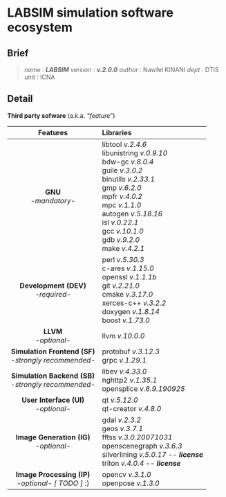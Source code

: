 
# LABSIM simulation software ecosystem

## Brief

> *name* : ***LABSIM***
> *version* : ***v.2.0.0***
> *author* : Nawfel KINANI
> *dept* : DTIS
> *unit* : ICNA

## Detail

**Third party sofware** (a.k.a. *"feature"*)

| Features | Libraries |
| :--: | :-- |
| **GNU** <br/> *-mandatory-* | libtool *v.2.4.6* <br/>libunistring *v.0.9.10*<br/>bdw-gc *v.8.0.4*<br/>guile *v.3.0.2*<br/>binutils *v.2.33.1*<br/>gmp *v.6.2.0*<br/>mpfr *v.4.0.2*<br/>mpc *v.1.1.0* <br/>autogen *v.5.18.16*<br/>isl *v.0.22.1*<br/>gcc *v.10.1.0*<br/> gdb *v.9.2.0*<br/> make *v.4.2.1* |
| **Development (DEV)** <br/> *-required-* | perl *v.5.30.3*<br/>c-ares *v.1.15.0*<br/>openssl *v.1.1.1b*<br/>git *v.2.21.0*<br/>cmake *v.3.17.0*<br/>xerces-c++ *v.3.2.2*<br/>doxygen *v.1.8.14*<br/>boost *v.1.73.0* |
|**LLVM** <br/> *-optional-* | llvm *v.10.0.0* |
|**Simulation Frontend (SF)** <br/> *-strongly recommended-* | protobuf *v.3.12.3*<br/>grpc *v.1.29.1* |
|**Simulation Backend (SB)** <br/> *-strongly recommended-* | libev *v.4.33.0*<br/>nghttp2 *v.1.35.1*<br/>opensplice *v.6.9.190925* |
|**User Interface (UI)** <br/> *-optional-* | qt *v.5.12.0* <br/>qt-creator *v.4.8.0* |
|**Image Generation (IG)** <br/> *-optional-* | gdal *v.2.3.2*<br/>geos *v.3.7.1*<br/>fftss *v.3.0.20071031*<br/>openscenegraph *v.3.6.3*<br/>silverlining *v.5.0.17* -- ***license***<br/>triton *v.4.0.4* -- ***license*** |
|**Image Processing (IP)** <br/> *-optional- [ TODO ]* :) | opencv *v.3.1.0*<br/>openpose *v.1.3.0* |